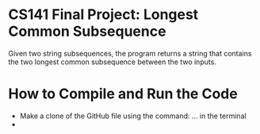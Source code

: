 # CS141 Final Project: Longest Common Subsequence
Given two string subsequences, the program returns a string that contains the two longest common subsequence between the two inputs.

# How to Compile and Run the Code
- Make a clone of the GitHub file using the command: ... in the terminal
- 
